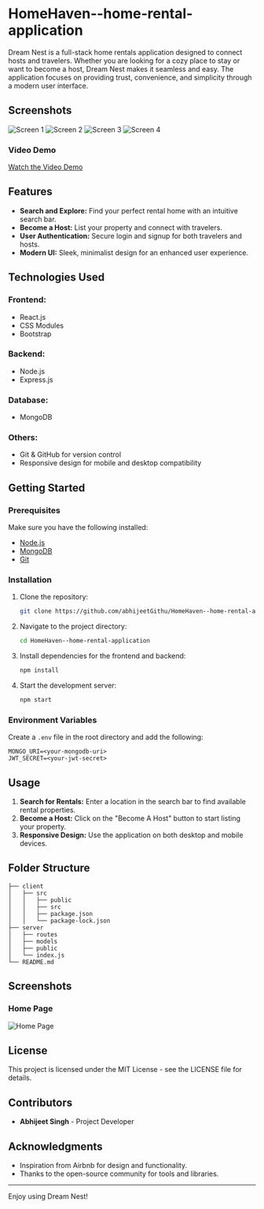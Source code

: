 ﻿# HomeHaven--home-rental-application

Dream Nest is a full-stack home rentals application designed to connect hosts and travelers. Whether you are looking for a cozy place to stay or want to become a host, Dream Nest makes it seamless and easy. The application focuses on providing trust, convenience, and simplicity through a modern user interface.

## Screenshots

<!-- ![Homepage Screenshot](Screenshot 2024-12-02 083544.png) -->

![Screen 1](client/public/assets/screen1.png)
![Screen 2](client/public/assets/screen2.png)
![Screen 3](client/public/assets/screen3.png)
![Screen 4](client/public/assets/screen4.png)

### Video Demo
[Watch the Video Demo](https://drive.google.com/file/d/1YPsxDacBE8f_Ef1UFt4Jd-vRqdIRfG_2/view?usp=drive_link)

## Features

- **Search and Explore:** Find your perfect rental home with an intuitive search bar.
- **Become a Host:** List your property and connect with travelers.
- **User Authentication:** Secure login and signup for both travelers and hosts.
- **Modern UI:** Sleek, minimalist design for an enhanced user experience.

## Technologies Used

### Frontend:
- React.js
- CSS Modules
- Bootstrap

### Backend:
- Node.js
- Express.js

### Database:
- MongoDB

### Others:
- Git & GitHub for version control
- Responsive design for mobile and desktop compatibility

## Getting Started

### Prerequisites
Make sure you have the following installed:
- [Node.js](https://nodejs.org/)
- [MongoDB](https://www.mongodb.com/)
- [Git](https://git-scm.com/)

### Installation

1. Clone the repository:
   ```bash
   git clone https://github.com/abhijeetGithu/HomeHaven--home-rental-application.git
   ```

2. Navigate to the project directory:
   ```bash
   cd HomeHaven--home-rental-application
   ```

3. Install dependencies for the frontend and backend:
   ```bash
   npm install
   ```

4. Start the development server:
   ```bash
   npm start
   ```

### Environment Variables
Create a `.env` file in the root directory and add the following:

```
MONGO_URI=<your-mongodb-uri>
JWT_SECRET=<your-jwt-secret>
```

## Usage

1. **Search for Rentals:** Enter a location in the search bar to find available rental properties.
2. **Become a Host:** Click on the "Become A Host" button to start listing your property.
3. **Responsive Design:** Use the application on both desktop and mobile devices.

## Folder Structure

```
├── client
│   ├── src
│   │   ├── public
│   │   ├── src
│   │   ├── package.json
│   │   └── package-lock.json
├── server
│   ├── routes
│   ├── models
│   ├── public
│   └── index.js
└── README.md
```

## Screenshots

### Home Page
![Home Page](client/public/assets/screen1.png)

## License
This project is licensed under the MIT License - see the LICENSE file for details.

## Contributors
- **Abhijeet Singh** - Project Developer

## Acknowledgments
- Inspiration from Airbnb for design and functionality.
- Thanks to the open-source community for tools and libraries.

---

Enjoy using Dream Nest!
